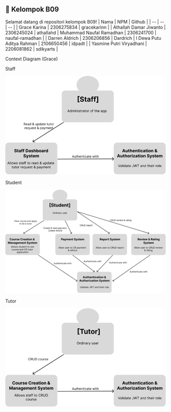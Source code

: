 ## 👥 Kelompok B09
Selamat datang di repositori kelompok B09!
| Nama | NPM | Github | 
| -- | -- | -- |
| Grace Karina | 2306275834 | gracekarinn |
| Athallah Damar Jiwanto | 2306245024 | athallahd
| Muhammad Naufal Ramadhan | 2306241700 | naufal-ramadhan |
| Darren Aldrich | 2306206856 | Dardrich
| I Dewa Putu Aditya Rahman | 2106650456 |  idpadt  |
| Yasmine Putri Viryadhani | 2206081862 | sdikyarts |

Context Diagram (Grace)

Staff

![Staff](../staff.png)

Student 

![Student](../student.jpg)

Tutor 

![Student](../tutor.png)
